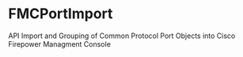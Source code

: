 # FMCPortImport
API Import and Grouping of Common Protocol Port Objects into Cisco Firepower Managment Console
